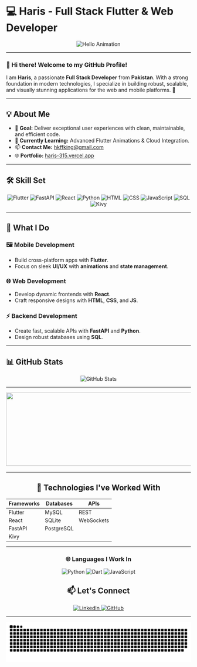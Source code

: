 
# 💻 **Haris - Full Stack Flutter & Web Developer**  
<div align="center">
  <img src="https://user-images.githubusercontent.com/77613409/110207614-b2bde200-7e8b-11eb-9648-6e504c0cb9b3.gif" alt="Hello Animation" width="300"/>
</div>

---

### 👋 Hi there! Welcome to my GitHub Profile!  

I am **Haris**, a passionate **Full Stack Developer** from **Pakistan**. With a strong foundation in modern technologies, I specialize in building robust, scalable, and visually stunning applications for the web and mobile platforms. 🚀

---

## 💡 **About Me**
- 🎯 **Goal:** Deliver exceptional user experiences with clean, maintainable, and efficient code.
- 🌱 **Currently Learning:** Advanced Flutter Animations & Cloud Integration.
- 📫 **Contact Me:** [hkffking@gmail.com](mailto:hkffking@gmail.com)  
- 🌐 **Portfolio:** [haris-315.vercel.app](haris-315.vercel.app)

---

## 🛠️ **Skill Set**

<div align="center">
  <img src="https://img.shields.io/badge/Flutter-%2302569B.svg?style=for-the-badge&logo=Flutter&logoColor=white" alt="Flutter"/>  
  <img src="https://img.shields.io/badge/FastAPI-%23009877.svg?style=for-the-badge&logo=fastapi&logoColor=white" alt="FastAPI"/>  
  <img src="https://img.shields.io/badge/React-%2361DAFB.svg?style=for-the-badge&logo=react&logoColor=black" alt="React"/>  
  <img src="https://img.shields.io/badge/Python-%233776AB.svg?style=for-the-badge&logo=python&logoColor=white" alt="Python"/>  
  <img src="https://img.shields.io/badge/HTML-%23E34F26.svg?style=for-the-badge&logo=html5&logoColor=white" alt="HTML"/>  
  <img src="https://img.shields.io/badge/CSS-%231572B6.svg?style=for-the-badge&logo=css3&logoColor=white" alt="CSS"/>  
  <img src="https://img.shields.io/badge/JavaScript-%23F7DF1E.svg?style=for-the-badge&logo=javascript&logoColor=black" alt="JavaScript"/>  
  <img src="https://img.shields.io/badge/SQL-%234B4B4B.svg?style=for-the-badge&logo=sqlite&logoColor=white" alt="SQL"/>  
  <img src="https://img.shields.io/badge/Kivy-%23056787.svg?style=for-the-badge&logo=kivy&logoColor=white" alt="Kivy"/>  
</div>

---

## 🚀 **What I Do**

### 🖼️ **Mobile Development**
- Build cross-platform apps with **Flutter**.  
- Focus on sleek **UI/UX** with **animations** and **state management**.

### 🌐 **Web Development**
- Develop dynamic frontends with **React**.  
- Craft responsive designs with **HTML**, **CSS**, and **JS**.  

### ⚡ **Backend Development**
- Create fast, scalable APIs with **FastAPI** and **Python**.  
- Design robust databases using **SQL**.  

---

## 📊 **GitHub Stats**

<div align="center">
  <img src="https://github-readme-stats.vercel.app/api?username=haris-pk&show_icons=true&theme=radical" alt="GitHub Stats" width="450"/>
 

---


<div align="center">
  <img src="https://raw.githubusercontent.com/rodrigograca31/rodrigograca31/master/matrix.svg" width="800" height="200">
</div>

---

## 🌟 **Technologies I've Worked With**

| **Frameworks** | **Databases** | **APIs** |  
|----------------|---------------|----------|  
| Flutter        | MySQL         | REST     |  
| React          | SQLite        | WebSockets  |  
| FastAPI        | PostgreSQL    |          |  
| Kivy           |               |          |  

---

### 🌐 Languages I Work In
![Python](https://img.shields.io/badge/-Python-3776AB?style=for-the-badge&logo=python&logoColor=white)
![Dart](https://img.shields.io/badge/-Dart-0175C2?style=for-the-badge&logo=dart&logoColor=white)
![JavaScript](https://img.shields.io/badge/-JavaScript-F7DF1E?style=for-the-badge&logo=javascript&logoColor=black)

## 📫 **Let's Connect**

<div align="center">
  <a href="https://linkedin.com/in/haris-pk">
    <img src="https://img.shields.io/badge/LinkedIn-%230077B5.svg?style=for-the-badge&logo=linkedin&logoColor=white" alt="LinkedIn"/>
  </a>
  <a href="https://github.com/haris-315">
    <img src="https://img.shields.io/badge/GitHub-%2312100E.svg?style=for-the-badge&logo=github&logoColor=white" alt="GitHub"/>
  </a>
</div>

---

<div align="center">
  <img src="https://raw.githubusercontent.com/Platane/snk/output/github-contribution-grid-snake.svg" alt="GitHub Snake Animation"/>
</div>
